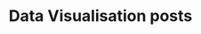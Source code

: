 ---
layout: posts---data-visualisation
title: Data Visualisation posts
permalink: /data-visualisation/
---